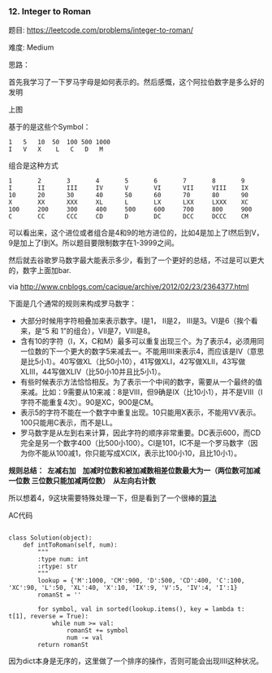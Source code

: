### 12. Integer to Roman


题目:
<https://leetcode.com/problems/integer-to-roman/>


难度:
Medium

思路：

首先我学习了一下罗马字母是如何表示的。然后感慨，这个阿拉伯数字是多么好的发明



上图



基于的是这些个Symbol：

```
1	5	10	50	100	500	1000
I	V	X  	 L	 C	 D	 M
```

组合是这种方式

```
1		2		3		4		5		6		7		8		9
I   	II		III		IV		V		VI		VII		VIII	IX
10		20		30		40		50		60		70		80		90
X		XX		XXX		XL		L		LX		LXX		LXXX	XC
100		200		300		400		500		600		700		800		900
C		CC		CCC		CD		D		DC		DCC		DCCC	CM
```



可以看出来，这个进位或者组合是4和9的地方进位的，比如4是加上了I然后到V，9是加上了I到X。所以题目要限制数字在1-3999之间。

然后就去谷歌罗马数字最大能表示多少，看到了一个更好的总结，不过是可以更大的，数字上面加bar.



via <http://www.cnblogs.com/cacique/archive/2012/02/23/2364377.html>

下面是几个通常的规则来构成罗马数字：

- 大部分时候用字符相叠加来表示数字。I是1， II是2， III是3。VI是6（挨个看来，是“5 和 1”的组合），VII是7，VIII是8。
- 含有10的字符（I，X，C和M）最多可以重复出现三个。为了表示4，必须用同一位数的下一个更大的数字5来减去一。不能用IIII来表示4，而应该是IV（意思是比5小1）。40写做XL（比50小10），41写做XLI，42写做XLII，43写做XLIII，44写做XLIV（比50小10并且比5小1）。
- 有些时候表示方法恰恰相反。为了表示一个中间的数字，需要从一个最终的值来减。比如：9需要从10来减：8是VIII，但9确是IX（比10小1），并不是VIII（I字符不能重复4次）。90是XC，900是CM。
- 表示5的字符不能在一个数字中重复出现。10只能用X表示，不能用VV表示。100只能用C表示，而不是LL。
- 罗马数字是从左到右来计算，因此字符的顺序非常重要。DC表示600，而CD完全是另一个数字400（比500小100）。CI是101，IC不是一个罗马数字（因为你不能从100减1，你只能写成XCIX，表示比100小10，且比10小1）。

**规则总结：  左减右加    加减时位数和被加减数相差位数最大为一（两位数可加减一位数 三位数只能加减两位数）  从左向右计数**



所以想着4，9这块需要特殊处理一下，但是看到了一个很棒的[算法](https://gist.github.com/imilu/00f32c61e50b7ca296f91e9d96d8e976)



AC代码

```

class Solution(object):
    def intToRoman(self, num):
        """
        :type num: int
        :rtype: str
        """
        lookup = {'M':1000, 'CM':900, 'D':500, 'CD':400, 'C':100, 'XC':90, 'L':50, 'XL':40, 'X':10, 'IX':9, 'V':5, 'IV':4, 'I':1}
        romanSt = ''

        for symbol, val in sorted(lookup.items(), key = lambda t: t[1], reverse = True):
        	while num >= val:
        		romanSt += symbol
        		num -= val
        return romanSt
```





因为dict本身是无序的，这里做了一个排序的操作，否则可能会出现IIII这种状况。
